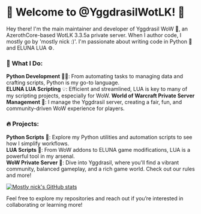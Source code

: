 # 🌟 Welcome to @YggdrasilWotLK! 🌟

Hey there! I'm the main maintainer and developer of Yggdrasil WoW 🌳, an AzerothCore-based WotLK 3.3.5a private server. When I author code, I mostly go by 'mostly nick :)'. I'm passionate about writing code in Python 🐍 and ELUNA LUA ⚙️. 

### 🚀 **What I Do:** 

**Python Development** 🧑‍💻: From automating tasks to managing data and crafting scripts, Python is my go-to language.  
**ELUNA LUA Scripting** 💡: Efficient and streamlined, LUA is key to many of my scripting projects, especially for WoW. 
**World of Warcraft Private Server Management** 🏰: I manage the Yggdrasil server, creating a fair, fun, and community-driven WoW experience for players. 
### 🔥 **Projects:**

**Python Scripts** 📜: Explore my Python utilities and automation scripts to see how I simplify workflows.  
**LUA Scripts** 🔧: From WoW addons to ELUNA game modifications, LUA is a powerful tool in my arsenal.  
**WoW Private Server** 🐉: Dive into Yggdrasil, where you'll find a vibrant community, balanced gameplay, and a rich game world. Check out our rules and more!  

[![Mostly nick's GitHub stats](https://github-readme-stats.vercel.app/api?username=YggdrasilWotLK)](https://github.com/anuraghazra/github-readme-stats)

Feel free to explore my repositories and reach out if you’re interested in collaborating or learning more!  

